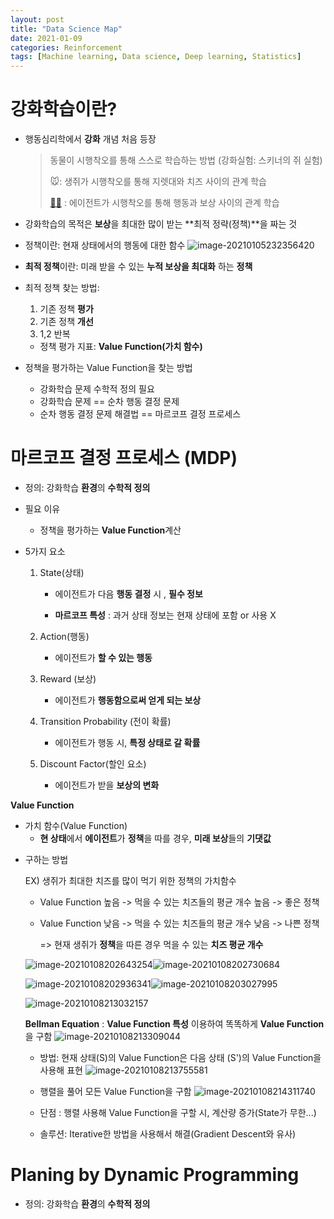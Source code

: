 ```yaml
---
layout: post
title: "Data Science Map"
date: 2021-01-09
categories: Reinforcement
tags: [Machine learning, Data science, Deep learning, Statistics]
---
```


# 강화학습이란?



* 행동심리학에서 **강화** 개념 처음 등장

  > 동물이 시행착오를 통해 스스로 학습하는 방법  (강화실험: 스키너의 쥐 실험)
  >
  > 🐭: 생쥐가 시행착오를 통해 지렛대와 치즈 사이의 관계 학습
  >
  > [👨‍💻](https://www.emojiall.com/ko/emoji/👨‍💻) : 에이전트가 시행착오를 통해 행동과 보상 사이의 관계 학습

* 강화학습의 목적은 **보상**을 최대한 많이 받는 **최적 정략(정책)**을 짜는 것

* 정책이란:
  현재 상태에서의 행동에 대한 함수
  ![image-20210105232356420](C:\Users\com11\AppData\Roaming\Typora\typora-user-images\image-20210105232356420.png) 

* **최적 정책**이란:
  미래 받을 수 있는 **누적 보상을 최대화** 하는 **정책**

* 최적 정책 찾는 방법:

  1. 기존 정책 **평가**
  2. 기존 정책 **개선**
  3. 1,2 반복

  * 정책 평가 지표: **Value Function(가치 함수)**

* 정책을 평가하는 Value Function을 찾는 방법

  - 강화학습 문제 수학적 정의 필요
  - 강화학습 문제 == 순차 행동 결정 문제
  - 순차 행동 결정 문제 해결법 == 마르코프 결정 프로세스



# 마르코프 결정 프로세스 (MDP)

* 정의: 강화학습 **환경**의 **수학적 정의**
* 필요 이유
  - 정책을 평가하는 **Value Function**계산

* 5가지 요소

  1. State(상태)

     - 에이전트가 다음 **행동 결정** 시 , **필수 정보**

     - **마르코프 특성** :  과거 상태 정보는 현재 상태에 포함 or 사용 X

  2. Action(행동)

     - 에이전트가 **할 수 있는 행동**

  3. Reward (보상)

     - 에이전트가 **행동함으로써 얻게 되는 보상**

  4. Transition Probability (전이 확률)

     - 에이전트가 행동 시, **특정 상태로 갈 확률**

  5. Discount Factor(할인 요소)

     - 에이전트가 받을 **보상의 변화**



**Value Function** 

- 가치 함수(Value Function)
  * **현 상태**에서 **에이전트**가 **정책**을 따를 경우, **미래 보상**들의 **기댓값**

* 구하는 방법 

  EX) 생쥐가 최대한 치즈를 많이 먹기 위한 정책의 가치함수

  - Value Function 높음 -> 먹을 수 있는 치즈들의 평균 개수 높음 -> 좋은 정책

  - Value Function 낮음 -> 먹을 수 있는 치즈들의 평균 개수 낮음 -> 나쁜 정책

    => 현재 생쥐가 **정책**을 따른 경우 먹을 수 있는 **치즈 평균 개수**

  ![image-20210108202643254](C:\Users\com11\AppData\Roaming\Typora\typora-user-images\image-20210108202643254.png)![image-20210108202730684](C:\Users\com11\AppData\Roaming\Typora\typora-user-images\image-20210108202730684.png)

   ![image-20210108202936341](C:\Users\com11\AppData\Roaming\Typora\typora-user-images\image-20210108202936341.png)![image-20210108203027995](C:\Users\com11\AppData\Roaming\Typora\typora-user-images\image-20210108203027995.png)

  ![image-20210108213032157](C:\Users\com11\AppData\Roaming\Typora\typora-user-images\image-20210108213032157.png)

  **Bellman Equation**
  : **Value Function 특성** 이용하여 똑똑하게 **Value Function**을 구함
  ![image-20210108213309044](C:\Users\com11\AppData\Roaming\Typora\typora-user-images\image-20210108213309044.png)

  * 방법: 현재 상태(S)의 Value Function은 다음 상태 (S')의 Value Function을 사용해 표현
     ![image-20210108213755581](C:\Users\com11\AppData\Roaming\Typora\typora-user-images\image-20210108213755581.png)

  * 행렬을 풀어 모든 Value Function을 구함
    ![image-20210108214311740](C:\Users\com11\AppData\Roaming\Typora\typora-user-images\image-20210108214311740.png)
  * 단점 : 
    행렬 사용해 Value Function을 구할 시, 계산량 증가(State가 무한...)
  * 솔루션:
    Iterative한 방법을 사용해서 해결(Gradient Descent와 유사)







# Planing by Dynamic Programming

*  정의: 강화학습 **환경**의 **수학적 정의**